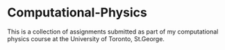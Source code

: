 # Computational-Physics

This is a collection of assignments submitted as part of my computational physics 
course at the University of Toronto, St.George. 

